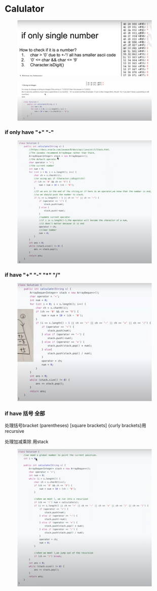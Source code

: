 # Calulator

<figure><img src="../.gitbook/assets/image (10).png" alt=""><figcaption></figcaption></figure>

<figure><img src="../.gitbook/assets/image (6) (1).png" alt=""><figcaption></figcaption></figure>

### if only have "+" "-"

<figure><img src="../.gitbook/assets/image (3).png" alt=""><figcaption></figcaption></figure>

### if have "+" "-" "\*" "/"

<figure><img src="../.gitbook/assets/image (4).png" alt=""><figcaption></figcaption></figure>

### if have 括号 全部

处理括号bracket (parentheses) \[square brackets] {curly brackets}用recursive&#x20;

处理加减乘除 用stack

<figure><img src="../.gitbook/assets/image (8).png" alt=""><figcaption></figcaption></figure>
